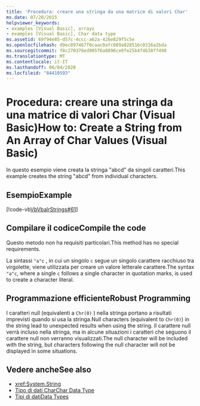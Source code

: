 ```yaml
---
title: 'Procedura: creare una stringa da una matrice di valori Char'
ms.date: 07/20/2015
helpviewer_keywords:
- examples [Visual Basic], arrays
- examples [Visual Basic], Char data type
ms.assetid: 69f94e85-d57c-4ccc-a62a-426e829f5c5e
ms.openlocfilehash: d9ec897467f0caac0afc089a028516c0316a2bda
ms.sourcegitcommit: f8c270376ed905f6a8896ce0fe25b4f4b38ff498
ms.translationtype: MT
ms.contentlocale: it-IT
ms.lasthandoff: 06/04/2020
ms.locfileid: "84410593"
---
```

# <a name="how-to-create-a-string-from-an-array-of-char-values-visual-basic"></a><span data-ttu-id="50c37-102">Procedura: creare una stringa da una matrice di valori Char (Visual Basic)</span><span class="sxs-lookup"><span data-stu-id="50c37-102">How to: Create a String from An Array of Char Values (Visual Basic)</span></span>
<span data-ttu-id="50c37-103">In questo esempio viene creata la stringa "abcd" da singoli caratteri.</span><span class="sxs-lookup"><span data-stu-id="50c37-103">This example creates the string "abcd" from individual characters.</span></span>  
  
## <a name="example"></a><span data-ttu-id="50c37-104">Esempio</span><span class="sxs-lookup"><span data-stu-id="50c37-104">Example</span></span>  
 [!code-vb[VbVbalrStrings#61](~/samples/snippets/visualbasic/VS_Snippets_VBCSharp/VbVbalrStrings/VB/Class2.vb#61)]  
  
## <a name="compile-the-code"></a><span data-ttu-id="50c37-105">Compilare il codice</span><span class="sxs-lookup"><span data-stu-id="50c37-105">Compile the code</span></span>  
 <span data-ttu-id="50c37-106">Questo metodo non ha requisiti particolari.</span><span class="sxs-lookup"><span data-stu-id="50c37-106">This method has no special requirements.</span></span>  
  
 <span data-ttu-id="50c37-107">La sintassi `"a"c` , in cui un singolo `c` segue un singolo carattere racchiuso tra virgolette, viene utilizzata per creare un valore letterale carattere.</span><span class="sxs-lookup"><span data-stu-id="50c37-107">The syntax `"a"c`, where a single `c` follows a single character in quotation marks, is used to create a character literal.</span></span>  
  
## <a name="robust-programming"></a><span data-ttu-id="50c37-108">Programmazione efficiente</span><span class="sxs-lookup"><span data-stu-id="50c37-108">Robust Programming</span></span>  
 <span data-ttu-id="50c37-109">I caratteri null (equivalenti a `Chr(0)` ) nella stringa portano a risultati imprevisti quando si usa la stringa.</span><span class="sxs-lookup"><span data-stu-id="50c37-109">Null characters (equivalent to `Chr(0)`) in the string lead to unexpected results when using the string.</span></span> <span data-ttu-id="50c37-110">Il carattere null verrà incluso nella stringa, ma in alcune situazioni i caratteri che seguono il carattere null non verranno visualizzati.</span><span class="sxs-lookup"><span data-stu-id="50c37-110">The null character will be included with the string, but characters following the null character will not be displayed in some situations.</span></span>  
  
## <a name="see-also"></a><span data-ttu-id="50c37-111">Vedere anche</span><span class="sxs-lookup"><span data-stu-id="50c37-111">See also</span></span>

- <xref:System.String>
- [<span data-ttu-id="50c37-112">Tipo di dati Char</span><span class="sxs-lookup"><span data-stu-id="50c37-112">Char Data Type</span></span>](../../../language-reference/data-types/char-data-type.md)
- [<span data-ttu-id="50c37-113">Tipi di dati</span><span class="sxs-lookup"><span data-stu-id="50c37-113">Data Types</span></span>](../data-types/index.md)
